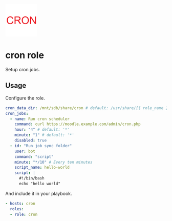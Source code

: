 <img src="/logos/cron.png" alt="cron logo" width="100" height="100">

# cron role

Setup cron jobs.

## Usage

Configure the role.

```yml
cron_data_dir: /mnt/sdb/share/cron # default: /usr/share/{{ role_name }}
cron_jobs:
  - name: Run cron scheduler
    command: curl https://moodle.example.com/admin/cron.php
    hour: "4" # default: '*'
    minute: "1" # default: '*'
    disabled: true
  - id: "Run job sync folder"
    user: bot
    command: "script"
    minute: "*/10" # Every ten minutes
    script_name: hello-world
    script: |
      #!/bin/bash
      echo "hello world"
```

And include it in your playbook.

```yml
- hosts: cron
  roles:
  - role: cron
```
